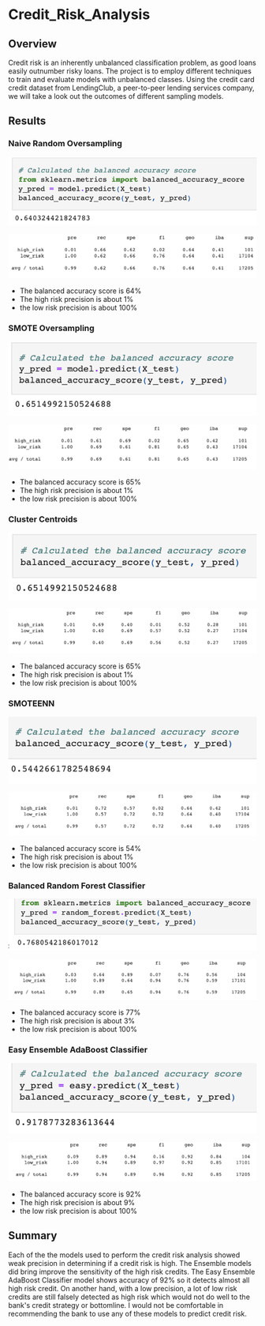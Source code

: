# Credit_Risk_Analysis

## Overview

Credit risk is an inherently unbalanced classification problem, as good loans easily outnumber risky loans.  The project is to employ different techniques to train and evaluate models with unbalanced classes.  Using the credit card credit dataset from LendingClub, a peer-to-peer lending services company, we will take a look out the outcomes of different sampling models.

## Results

### Naive Random Oversampling

![This is an image](https://github.com/paveenB/Credit_Risk_Analysis/blob/main/RandomOverSamp1.png)

![This is an image](https://github.com/paveenB/Credit_Risk_Analysis/blob/main/RandomOverSamp2.png)

* The balanced accuracy score is 64%
* The high risk precision is about 1%
* the low risk precision is about 100%

### SMOTE Oversampling

![This is an image](https://github.com/paveenB/Credit_Risk_Analysis/blob/main/SMOTEOverSamp1.png)

![This is an image](https://github.com/paveenB/Credit_Risk_Analysis/blob/main/SMOTEOverSamp2.png)

* The balanced accuracy score is 65%
* The high risk precision is about 1%
* the low risk precision is about 100%

### Cluster Centroids

![This is an image](https://github.com/paveenB/Credit_Risk_Analysis/blob/main/UnderSamp1.png)

![This is an image](https://github.com/paveenB/Credit_Risk_Analysis/blob/main/UnderSamp2.png)

* The balanced accuracy score is 65%
* The high risk precision is about 1%
* the low risk precision is about 100%

### SMOTEENN

![This is an image](https://github.com/paveenB/Credit_Risk_Analysis/blob/main/CombSamp2.png)

![This is an image](https://github.com/paveenB/Credit_Risk_Analysis/blob/main/CombSamp1.png)

* The balanced accuracy score is 54%
* The high risk precision is about 1%
* the low risk precision is about 100%

### Balanced Random Forest Classifier

![This is an image](https://github.com/paveenB/Credit_Risk_Analysis/blob/main/BalanceRandFor1.png)

![This is an image](https://github.com/paveenB/Credit_Risk_Analysis/blob/main/BalanceRandFor2.png)

* The balanced accuracy score is 77%
* The high risk precision is about 3%
* the low risk precision is about 100%

### Easy Ensemble AdaBoost Classifier

![This is an image](https://github.com/paveenB/Credit_Risk_Analysis/blob/main/EasyEnClass1.png)

![This is an image](https://github.com/paveenB/Credit_Risk_Analysis/blob/main/EasyEnClass2.png)

* The balanced accuracy score is 92%
* The high risk precision is about 9%
* the low risk precision is about 100%

## Summary

Each of the the models used to perform the credit risk analysis showed weak precision in determining if a credit risk is high.  The Ensemble models did bring improve the sensitivity of the high risk credits.  The Easy Ensemble AdaBoost Classifier model shows accuracy of 92% so it detects almost all high risk credit. On another hand, with a low precision, a lot of low risk credits are still falsely detected as high risk which would not do well to the bank's credit strategy or bottomline.  I would not be comfortable in recommending the bank to use any of these models to predict credit risk.






